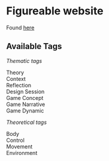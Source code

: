 # Figureable website

Found [here](https://figureable.netlify.com/)

## Available Tags

*Thematic tags*

Theory  
Context  
Reflection  
Design Session  
Game Concept  
Game Narrative  
Game Dynamic  

*Theoretical tags*

Body  
Control  
Movement  
Environment  
